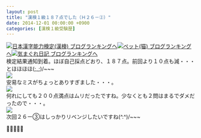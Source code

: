 ```yaml
---
layout: post
title: "漢検１級１８７点でした（Ｈ２６－②）"
date: 2014-12-01 00:00:00 +0900
categories: [漢検１級受験歴]
---
```


[![](/syuusyuu9701/assets/images/漢検１級１８７点でした（ｈ２６－②）-br_c_3028_1.gif)](http://blog.with2.net/link.php?1659096:3028 "日本漢字能力検定(漢検) ブログランキングへ")[日本漢字能力検定(漢検) ブログランキングへ](http://blog.with2.net/link.php?1659096:3028)[![](/syuusyuu9701/assets/images/漢検１級１８７点でした（ｈ２６－②）-br_c_1348_1.gif)](http://blog.with2.net/link.php?1659096:1348 "ペット(猫) ブログランキングへ")[ペット(猫) ブログランキングへ](http://blog.with2.net/link.php?1659096:1348)[![](/syuusyuu9701/assets/images/漢検１級１８７点でした（ｈ２６－②）-br_c_9257_1.gif)](http://blog.with2.net/link.php?1659096:9257 "気まぐれ日記 ブログランキングへ")[気まぐれ日記 ブログランキングへ](http://blog.with2.net/link.php?1659096:9257)  
検定結果通知到着。ほぼ自己採点どおり、１８７点。前回より１０点も減・・・とほほほほ(;\_;)/~~~  
![](/syuusyuu9701/assets/images/漢検１級１８７点でした（ｈ２６－②）-9093fd614b81db891788a3e9568e44ac.jpg)  
安易なミスがちょっとありすぎました・・・。  
![](/syuusyuu9701/assets/images/漢検１級１８７点でした（ｈ２６－②）-3f9a4783d6f8a1025990e676991a4eb0.jpg)  
何れにしても２００点満点はムリだったですね。少なくとも２問はまるでダメだったので・・・。  
![](/syuusyuu9701/assets/images/漢検１級１８７点でした（ｈ２６－②）-2ae99beddfb66e0820f2b0b457bbb56b.jpg)  
次回２６ー③はしっかりリベンジしたいですね(^.^)/~~~  
  
👋👋👋👋👋